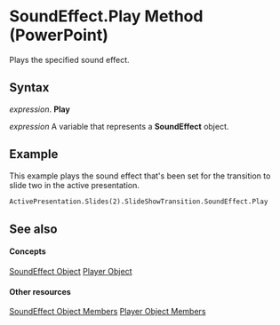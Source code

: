 
# SoundEffect.Play Method (PowerPoint)

Plays the specified sound effect.


## Syntax

 _expression_. **Play**

 _expression_ A variable that represents a **SoundEffect** object.


## Example

This example plays the sound effect that's been set for the transition to slide two in the active presentation.


```vb
ActivePresentation.Slides(2).SlideShowTransition.SoundEffect.Play
```


## See also


#### Concepts


[SoundEffect Object](216e8bed-e6d7-e751-4d53-1c9902ddb89f.md)
[Player Object](3ed83db7-a554-97ab-f906-f9d220ef494b.md)
#### Other resources


[SoundEffect Object Members](e3d91abd-9e7b-fc34-5bc6-f54d90c50469.md)
[Player Object Members](26c28892-20c0-3bbd-d7fe-1d5a3121da34.md)
